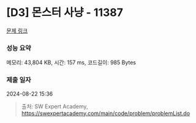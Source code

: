 # [D3] 몬스터 사냥 - 11387 

[문제 링크](https://swexpertacademy.com/main/code/problem/problemDetail.do?contestProbId=AXb6LR76vCcDFARR) 

### 성능 요약

메모리: 43,804 KB, 시간: 157 ms, 코드길이: 985 Bytes

### 제출 일자

2024-08-22 15:36



> 출처: SW Expert Academy, https://swexpertacademy.com/main/code/problem/problemList.do